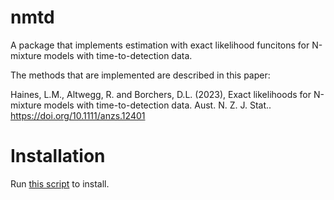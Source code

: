 # nmtd
A package that implements estimation with exact likelihood funcitons for N-mixture models with time-to-detection data. 

The methods that are implemented are described in this paper:

Haines, L.M., Altwegg, R. and Borchers, D.L. (2023), Exact likelihoods for N-mixture models with time-to-detection data. Aust. N. Z. J. Stat.. https://doi.org/10.1111/anzs.12401

# Installation
Run <a href="https://github.com/david-borchers/nmtd/blob/master/inst/installscript.R" rel="nofollow">this script</a> to install. 
